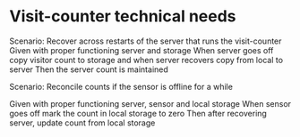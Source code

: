 # Visit-counter technical needs

Scenario: Recover across restarts of the server
that runs the visit-counter
  Given with proper functioning server and storage
  When server goes off copy visitor count to storage
  and when server recovers copy from local to server
  Then the server count is maintained

Scenario: Reconcile counts if the sensor is offline for a while

  Given with proper functioning server, sensor and local storage
  When sensor goes off mark the count in local storage to zero
  Then after recovering server, update count from local storage
